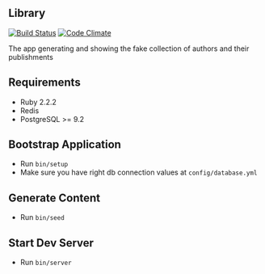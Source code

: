 Library
--
[![Build
Status](https://semaphoreci.com/api/v1/projects/6b0b1fdd-a687-4a67-a6e9-193a9486898a/537477/badge.svg)](https://semaphoreci.com/VladimirMikhailov/library)
[![Code
Climate](https://codeclimate.com/github/VladimirMikhailov/library/badges/gpa.svg)](https://codeclimate.com/github/VladimirMikhailov/library)

The app generating and showing the fake collection of authors
and their publishments

Requirements
--

- Ruby 2.2.2
- Redis
- PostgreSQL >= 9.2

Bootstrap Application
--

- Run `bin/setup`
- Make sure you have right db connection values at `config/database.yml`


Generate Content
--

- Run `bin/seed`


Start Dev Server
--

- Run `bin/server`
